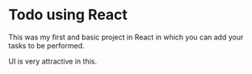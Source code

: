 # Todo using React

This was my first and basic project in React in which you can add your tasks to be performed.   

UI is very attractive in this.






 


 

















 



















































































